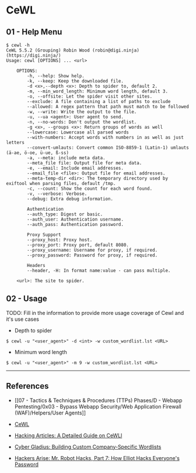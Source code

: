 # CeWL

## 01 - Help Menu

```
$ cewl -h
CeWL 5.5.2 (Grouping) Robin Wood (robin@digi.ninja) (https://digi.ninja/)
Usage: cewl [OPTIONS] ... <url>

    OPTIONS:
        -h, --help: Show help.
        -k, --keep: Keep the downloaded file.
        -d <x>,--depth <x>: Depth to spider to, default 2.
        -m, --min_word_length: Minimum word length, default 3.
        -o, --offsite: Let the spider visit other sites.
        --exclude: A file containing a list of paths to exclude
        --allowed: A regex pattern that path must match to be followed
        -w, --write: Write the output to the file.
        -u, --ua <agent>: User agent to send.
        -n, --no-words: Don't output the wordlist.
        -g <x>, --groups <x>: Return groups of words as well
        --lowercase: Lowercase all parsed words
        --with-numbers: Accept words with numbers in as well as just letters
        --convert-umlauts: Convert common ISO-8859-1 (Latin-1) umlauts (ä-ae, ö-oe, ü-ue, ß-ss)
        -a, --meta: include meta data.
        --meta_file file: Output file for meta data.
        -e, --email: Include email addresses.
        --email_file <file>: Output file for email addresses.
        --meta-temp-dir <dir>: The temporary directory used by exiftool when parsing files, default /tmp.
        -c, --count: Show the count for each word found.
        -v, --verbose: Verbose.
        --debug: Extra debug information.

        Authentication
        --auth_type: Digest or basic.
        --auth_user: Authentication username.
        --auth_pass: Authentication password.

        Proxy Support
        --proxy_host: Proxy host.
        --proxy_port: Proxy port, default 8080.
        --proxy_username: Username for proxy, if required.
        --proxy_password: Password for proxy, if required.

        Headers
        --header, -H: In format name:value - can pass multiple.

    <url>: The site to spider.
```

## 02 - Usage

TODO: Fill in the information to provide more usage coverage of Cewl and it's use cases

- Depth to spider

`$ cewl -u "<user_agent>" -d <int> -w custom_wordlist.lst <URL>`

- Minimum word length

`$ cewl -u "<user_agent>" -m 9 -w custom_wordlist.lst <URL>`

---
## References

- [[07 - Tactics & Techniques & Procedures (TTPs) Phases/D - Webapp Pentesting/0x03 - Bypass Webapp Security/Web Application Firewall (WAF)/Helpers/User Agents]]

- [CeWL](https://github.com/digininja/CeWL)

- [Hacking Articles: A Detailed Guide on CeWLl](https://www.hackingarticles.in/a-detailed-guide-on-cewl/)

- [Cyber Gladius: Building Custom Company-Specific Wordlists](https://cybergladius.com/building-custom-company-specific-wordlists/)

- [Hackers Arise: Mr. Robot Hacks, Part 7: How Elliot Hacks Everyone's Password](https://www.hackers-arise.com/post/2019/08/09/Mr-Robot-Hacks-Part-7-How-Elliot-Hacks-Everyones-Password)